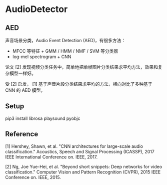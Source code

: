 #   AudioDetector

## AED

声音场景分类，Audio Event Detection (AED)，有很多方法：

* MFCC 等特征 + GMM / HMM / NMF / SVM 等分类器
* log-mel spectrogram + CNN

论文 [2] 发现视频分类任务中，简单地把单帧图片分类结果求平均方法，效果和复杂模型一样好。

受 [2] 启发， [1] 基于声音片段分类结果求平均的方法，横向对比了多种基于 CNN 的 AED 模型。

## Setup

pip3 install librosa playsound pyobjc

## Reference

[1] Hershey, Shawn, et al. "CNN architectures for large-scale audio classification." Acoustics, Speech and Signal Processing (ICASSP), 2017 IEEE International Conference on. IEEE, 2017.

[2] Ng, Joe Yue-Hei, et al. "Beyond short snippets: Deep networks for video classification." Computer Vision and Pattern Recognition (CVPR), 2015 IEEE Conference on. IEEE, 2015.